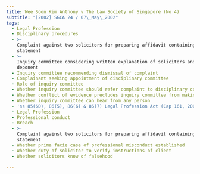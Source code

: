 ```yaml
---
title: Wee Soon Kim Anthony v The Law Society of Singapore (No 4)
subtitle: "[2002] SGCA 24 / 07\_May\_2002"
tags:
  - Legal Profession
  - Disciplinary procedures
  - >-
    Complaint against two solicitors for preparing affidavit containing false
    statement
  - >-
    Inquiry committee considering written explanation of solicitors and hearing
    deponent
  - Inquiry committee recommending dismissal of complaint
  - Complainant seeking appointment of disciplinary committee
  - Role of inquiry committee
  - Whether inquiry committee should refer complaint to disciplinary committee
  - Whether conflict of evidence precludes inquiry committee from making finding
  - Whether inquiry committee can hear from any person
  - 'ss 85(6D), 86(5), 86(6) & 86(7) Legal Profession Act (Cap 161, 2000 Ed)'
  - Legal Profession
  - Professional conduct
  - Breach
  - >-
    Complaint against two solicitors for preparing affidavit containing false
    statement
  - Whether prima facie case of professional misconduct established
  - Whether duty of solicitor to verify instructions of client
  - Whether solicitors know of falsehood

---
```


